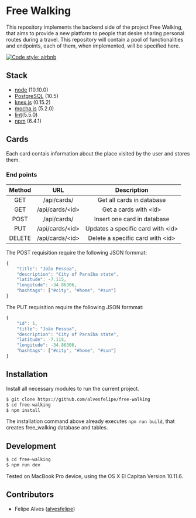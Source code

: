 # Free Walking

This repository implements the backend side of the project Free Walking, that aims to provide a new platform to people that desire sharing personal routes during a travel. This repository will contain a pool of functionalities and endpoints, each of them, when implemented, will be specified here.

[![Code style: airbnb](https://img.shields.io/badge/code%20style-airbnb-blue.svg?style=flat-square)](https://github.com/airbnb/javascript)

## Stack

* [node](https://nodejs.org/en/) (10.10.0)
* [PostgreSQL](https://www.postgresql.org) (10.5)
* [knex.js](https://knexjs.org) (0.15.2)
* [mocha.js](https://mochajs.org) (5.2.0)
* [lint](https://eslint.org)(5.5.0)
* [npm](https://www.npmjs.com) (6.4.1)

## Cards

Each card contais information about the place visited by the user and stores them.

### End points

| Method |          URL          |         Description         |
|:------:|:---------------------:|:---------------------------:|
|   GET  |     /api/cards/    | Get all cards in database |
|   GET  | /api/cards/\<id\> |  Get a cards with \<id\> |
|   POST  | /api/cards/   | Insert one card in database |
| PUT   | /api/cards/\<id\> | Updates a specific card with \<id\> |
| DELETE | /api/cards/\<id\> | Delete a specific card with \<id\> |

The POST requisition require the following JSON formmat:

```javascript
{
	"title": "João Pessoa",
	"description": "City of Paraíba state",
	"latitude": -7.115,
	"longitude": -34.86306,
	"hashtags": ["#city", "#home", "#sun"]
}
```

The PUT requisition require the following JSON formmat:

```javascript
{
	"id": 1,
	"title": "João Pessoa",
	"description": "City of Paraíba state",
	"latitude": -7.115,
	"longitude": -34.86306,
	"hashtags": ["#city", "#home", "#sun"]
}
```

## Installation

Install all necessary modules to run the current project.

```bash
$ git clone https://github.com/alvesfelipe/free-walking
$ cd free-walking
$ npm install
```

The installation command above already executes `npm run build`, that creates free_walking database and tables.

## Development

```bash
$ cd free-walking
$ npm run dev
```
Tested on MacBook Pro device, using the OS X El Capitan Version 10.11.6.

## Contributors

* Felipe Alves ([alvesfelipe](https://github.com/alvesfelipe))

